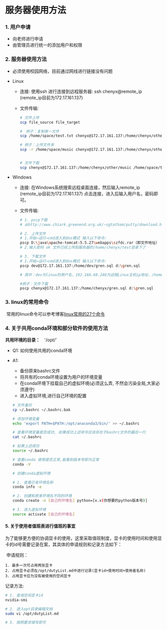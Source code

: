 # 服务器使用方法

### 1. 用户申请

+ 向老师进行申请
+ 由管理员进行统一的添加用户和权限

### 2. 服务器使用方法

+ 必须使用校园网络，目前通过网线进行链接没有问题

+ Linux

  + 连接: 使用ssh 进行连接到远程服务器: ssh chenyx@remote_ip  (remote_ip目前为172.17.161.137)

  + 文件传输: 

    ~~~bash
    # 文件上传
    scp file_source file_target
    
    #　例子：复制单一文件
    scp /home/space/test.txt chenyx@172.17.161.137:/home/chenyx/other/music
    
    # 例子：上传文件夹
    scp -r /home/space/music chenyx@172.17.161.137:/home/chenyx/other/music
    
    
    # 文件下载
    scp chenyx@172.17.161.137:/home/chenyx/other/music /home/space/test.txt
    ~~~

+ Windows

  + 连接: 在Windows系统搜索远程桌面连接，然后输入remote_ip  (remote_ip目前为172.17.161.137) 点击连接，进入后输入用户名，密码即可。

  + 文件传输: 
    ~~~bash
    # 1. pscp下载
    # 从http://www.chiark.greenend.org.uk/~sgtatham/putty/download.html 下载pscp，将其放入windows的system32文件夹下
    
    # 2. 上传文件
    # 1.开始→运行→cmd进入到dos模式 输入以下命令:
    pscp D:\java\apache-tomcat-5.5.27\webapps\szfdc.rar（即文件地址） chenyx@172.17.161.137:/home/chenyx/test
    # 2.输入密码 ok 文件已经上传到服务器的/home/chenyx/test目录下了
    
    # 3. 下载文件
    # 1.开始→运行→cmd进入到dos模式 输入以下命令:
    pscp dev@172.17.161.137:/home/dev/gren.sql d:\gren.sql
    
    # 其中：dev为linux的用户名，192.168.68.248为远程Linux主机ip地址，/home/dev/gren.sql为linux下的文件，d:\gren.sql为保存在本地的文件。
    
    #例子：文件下载
    pscp chenyx@172.17.161.137:/home/chenyx/gren.sql d:\gren.sql
    ~~~

 ### 3. linux的常用命令

​    常用的linux命令可以参考博客[linux常用的27个命令](https://www.jianshu.com/p/0056d671ea6d)

### 4. 关于共用conda环境和部分软件的使用方法

**共用环境的目录：**　'/opt/'

+ Q1: 如何使用共用的conda环境

+ A1: 

  + 备份原来bashrc文件
  + 将共有的conda环境设置为用户的环境变量
  + 在conda环境下挂载自己的虚拟环境(必须这么弄, 不然会污染全局,大家必须遵守)
  + 进入虚拟环境,进行自己环境的配置

  ~~~bash
  # 文件备份
  cp ~/.bashrc ~/.bashrc.bak
  
  # 添加环境变量
  echo 'export PATH=$PATH:/opt/anaconda3/bin/' >> ~/.bashrc
  
  # 查看环境变量是否成功, 如果成功上述命令应该存在于bashrc文件的最后一行
  cat ~/.bashrc
  
  # 如果上述成功
  source ~/.bashrc
  
  # 查看conda 使用是否正常,能看到版本号即为正常
  conda -V
  
  # 创建conda虚拟环境
  
  # 1. 查看已有环境名称
  conda info -e
  
  # 2. 创建和原来环境名不同的环境
  conda create -n [自己的环境名] python=[x.x(你想要的python版本号)]
  
  # 3. 进入虚拟环境
  source activate [自己的环境名]
  ~~~

  

#### 5. 关于使用者值班表进行值班的事宜

​	为了能够更方便的协调显卡的使用，这里采取值班制度，显卡的使用时间和使用显卡的id号需要记录在案，其具体的申请规则和记录方法如下：

​	申请规则：

	1. 最多一次可占用两张显卡
 	2. 占用显卡必须在/opt/dutyList.md中进行记录(显卡id+使用时间+使用者名称)
 	3. 占用显卡应为没有被使用的空闲显卡

记录方法:

~~~bash
# 1. 查询空闲显卡id
nvidia-smi

# 2. 进入opt目录编辑文档
sudo vi /opt/dutyList.md

# 3. 按照要求填写即可
~~~